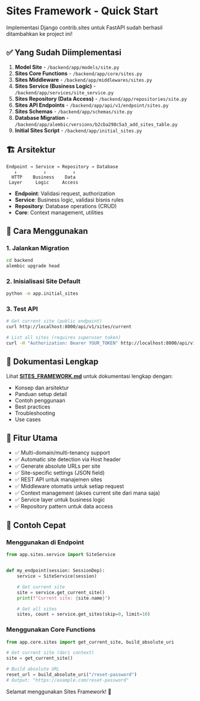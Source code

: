 # Sites Framework - Quick Start

Implementasi Django contrib.sites untuk FastAPI sudah berhasil ditambahkan ke project ini!

## ✅ Yang Sudah Diimplementasi

1. **Model Site** - `/backend/app/models/site.py`
2. **Sites Core Functions** - `/backend/app/core/sites.py`
3. **Sites Middleware** - `/backend/app/middlewares/sites.py`
4. **Sites Service (Business Logic)** - `/backend/app/services/site_service.py`
5. **Sites Repository (Data Access)** - `/backend/app/repositories/site.py`
6. **Sites API Endpoints** - `/backend/app/api/v1/endpoint/sites.py`
7. **Sites Schemas** - `/backend/app/schemas/site.py`
8. **Database Migration** - `/backend/app/alembic/versions/b2cba298c5a3_add_sites_table.py`
9. **Initial Sites Script** - `/backend/app/initial_sites.py`

## 🏗️ Arsitektur

```
Endpoint → Service → Repository → Database
   ↓          ↓          ↓
  HTTP    Business    Data
 Layer     Logic     Access
```

- **Endpoint**: Validasi request, authorization
- **Service**: Business logic, validasi bisnis rules
- **Repository**: Database operations (CRUD)
- **Core**: Context management, utilities

## 🚀 Cara Menggunakan

### 1. Jalankan Migration

```bash
cd backend
alembic upgrade head
```

### 2. Inisialisasi Site Default

```bash
python -m app.initial_sites
```

### 3. Test API

```bash
# Get current site (public endpoint)
curl http://localhost:8000/api/v1/sites/current

# List all sites (requires superuser token)
curl -H "Authorization: Bearer YOUR_TOKEN" http://localhost:8000/api/v1/sites/
```

## 📖 Dokumentasi Lengkap

Lihat **[SITES_FRAMEWORK.md](/backend/SITES_FRAMEWORK.md)** untuk dokumentasi lengkap dengan:
- Konsep dan arsitektur
- Panduan setup detail
- Contoh penggunaan
- Best practices
- Troubleshooting
- Use cases

## 🎯 Fitur Utama

- ✅ Multi-domain/multi-tenancy support
- ✅ Automatic site detection via Host header
- ✅ Generate absolute URLs per site
- ✅ Site-specific settings (JSON field)
- ✅ REST API untuk manajemen sites
- ✅ Middleware otomatis untuk setiap request
- ✅ Context management (akses current site dari mana saja)
- ✅ Service layer untuk business logic
- ✅ Repository pattern untuk data access

## 📝 Contoh Cepat

### Menggunakan di Endpoint

```python
from app.sites.service import SiteService


def my_endpoint(session: SessionDep):
    service = SiteService(session)

    # Get current site
    site = service.get_current_site()
    print(f"Current site: {site.name}")

    # Get all sites
    sites, count = service.get_sites(skip=0, limit=10)
```

### Menggunakan Core Functions
```python
from app.core.sites import get_current_site, build_absolute_uri

# Get current site (dari context)
site = get_current_site()

# Build absolute URL
reset_url = build_absolute_uri("/reset-password")
# Output: "https://example.com/reset-password"
```

Selamat menggunakan Sites Framework! 🎉
